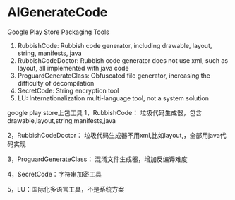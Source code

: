 # AIGenerateCode


Google Play Store Packaging Tools
1. RubbishCode: Rubbish code generator, including drawable, layout, string, manifests, java
2. RubbishCodeDoctor: Rubbish code generator does not use xml, such as layout, all implemented with java code
3. ProguardGenerateClass: Obfuscated file generator, increasing the difficulty of decompilation
4. SecretCode: String encryption tool
5. LU: Internationalization multi-language tool, not a system solution



google play store上包工具
1，RubbishCode： 垃圾代码生成器，包含drawable,layout,string,manifests,java

2，RubbishCodeDoctor： 垃圾代码生成器不用xml,比如layout,，全部用java代码实现

3，ProguardGenerateClass： 混淆文件生成器，增加反编译难度

4，SecretCode：字符串加密工具

5，LU：国际化多语言工具，不是系统方案
